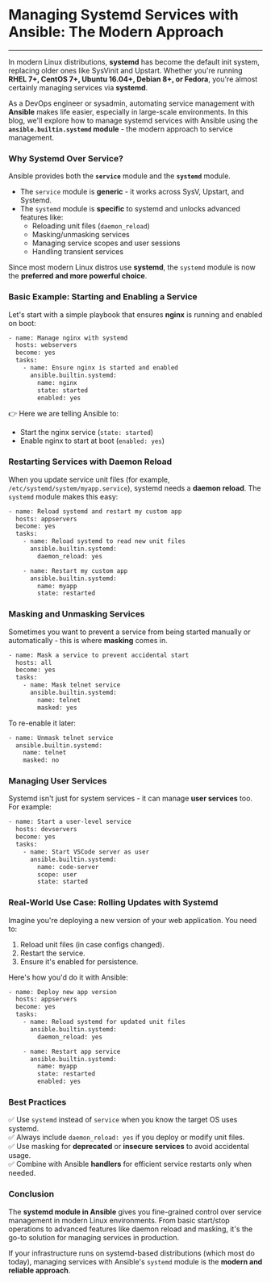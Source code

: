 # Managing Systemd Services with Ansible: The Modern Approach
---

In modern Linux distributions, **systemd** has become the default init system, replacing older ones like SysVinit and Upstart. Whether you're running **RHEL 7+, CentOS 7+, Ubuntu 16.04+, Debian 8+, or Fedora**, you're almost certainly managing services via **systemd**.

As a DevOps engineer or sysadmin, automating service management with **Ansible** makes life easier, especially in large-scale environments. In this blog, we'll explore how to manage systemd services with Ansible using the **`ansible.builtin.systemd` module** - the modern approach to service management.



### Why Systemd Over Service?

Ansible provides both the **`service`** module and the **`systemd`** module.

-   The `service` module is **generic** - it works across SysV, Upstart, and Systemd.
-   The `systemd` module is **specific** to systemd and unlocks advanced features like:
    -   Reloading unit files (`daemon_reload`)
    -   Masking/unmasking services
    -   Managing service scopes and user sessions
    -   Handling transient services

Since most modern Linux distros use **systemd**, the `systemd` module is now the **preferred and more powerful choice**.


### Basic Example: Starting and Enabling a Service

Let's start with a simple playbook that ensures **nginx** is running and enabled on boot:

```bash
- name: Manage nginx with systemd
  hosts: webservers
  become: yes
  tasks:
    - name: Ensure nginx is started and enabled
      ansible.builtin.systemd:
        name: nginx
        state: started
        enabled: yes
```

👉 Here we are telling Ansible to:

-   Start the nginx service (`state: started`)
-   Enable nginx to start at boot (`enabled: yes`)

### Restarting Services with Daemon Reload

When you update service unit files (for example, `/etc/systemd/system/myapp.service`), systemd needs a **daemon reload**. The `systemd` module makes this easy:

```bash
- name: Reload systemd and restart my custom app
  hosts: appservers
  become: yes
  tasks:
    - name: Reload systemd to read new unit files
      ansible.builtin.systemd:
        daemon_reload: yes

    - name: Restart my custom app
      ansible.builtin.systemd:
        name: myapp
        state: restarted
```

### Masking and Unmasking Services

Sometimes you want to prevent a service from being started manually or automatically - this is where **masking** comes in.

```bash
- name: Mask a service to prevent accidental start
  hosts: all
  become: yes
  tasks:
    - name: Mask telnet service
      ansible.builtin.systemd:
        name: telnet
        masked: yes
```

To re-enable it later:

```bash
- name: Unmask telnet service
  ansible.builtin.systemd:
    name: telnet
    masked: no
```

### Managing User Services

Systemd isn't just for system services - it can manage **user services** too. For example:

```bash
- name: Start a user-level service
  hosts: devservers
  become: yes
  tasks:
    - name: Start VSCode server as user
      ansible.builtin.systemd:
        name: code-server
        scope: user
        state: started
```

### Real-World Use Case: Rolling Updates with Systemd

Imagine you're deploying a new version of your web application. You need to:

1.  Reload unit files (in case configs changed).
2.  Restart the service.
3.  Ensure it's enabled for persistence.

Here's how you'd do it with Ansible:

```bash
- name: Deploy new app version
  hosts: appservers
  become: yes
  tasks:
    - name: Reload systemd for updated unit files
      ansible.builtin.systemd:
        daemon_reload: yes

    - name: Restart app service
      ansible.builtin.systemd:
        name: myapp
        state: restarted
        enabled: yes
```

### Best Practices

✅ Use `systemd` instead of `service` when you know the target OS uses systemd.\
✅ Always include `daemon_reload: yes` if you deploy or modify unit files.\
✅ Use masking for **deprecated** or **insecure services** to avoid accidental usage.\
✅ Combine with Ansible **handlers** for efficient service restarts only when needed.


### Conclusion

The **systemd module in Ansible** gives you fine-grained control over service management in modern Linux environments. From basic start/stop operations to advanced features like daemon reload and masking, it's the go-to solution for managing services in production.

If your infrastructure runs on systemd-based distributions (which most do today), managing services with Ansible's `systemd` module is the **modern and reliable approach**.